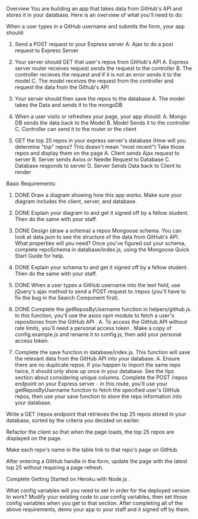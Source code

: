 Overview
You are building an app that takes data from GitHub's API and stores it in your database. Here is an overview of what you'll need to do:

When a user types in a GitHub username and submits the form, your app should:

1. Send a POST request to your Express server
  A. Ajax to do a post request to Express Server

2. Your server should GET that user's repos from GitHub's API
  A. Express server router receives request sends the request to the controller
  B. The controller recieves the request and if it is not an error sends it to the model
  C. The model receives the request from the controller and request the data from the Github's API

3. Your server should then save the repos to the database
  A. The model takes the Data and sends it to the mongoDB

4. When a user visits or refreshes your page, your app should:
  A. Mongo DB sends the data back to the Model
  B. Model Sends it to the controller
  C. Controller can send it to the router or the client

5. GET the top 25 repos in your express server's database (How will you determine "top" repos? This doesn't mean "most recent")
Take those repos and display them on the page
  A. Client sends Ajax request to server
  B. Server sends Axios or Needle Request to Database
  C. Database responds to server
  D. Server Sends Data back to Client to render





Basic Requirements:
1. DONE Draw a diagram showing how this app works. Make sure your diagram includes the client, server, and database.

2. DONE Explain your diagram to and get it signed off by a fellow student. Then do the same with your staff.

3. DONE Design (draw a schema) a repos Mongoose schema. You can look at data.json to see the structure of the data from GitHub's API. What properties will you need? Once you've figured out your schema, complete repoSchema in database/index.js, using the Mongoose Quick Start Guide  for help.

4. DONE Explain your schema to and get it signed off by a fellow student. Then do the same with your staff.

5. DONE When a user types a GitHub username into the text field, use jQuery's ajax method to send a POST request to /repos (you'll have to fix the bug in the Search Component first).

6. DONE Complete the getReposByUsername function in helpers/github.js. In this function, you'll use the axios npm module to fetch a user's repositories from the GitHub API  .
  A. To access the GitHub API without rate limits, you'll need a personal access token  . Make a copy of config.example.js and rename it to config.js, then add your personal access token.


7. Complete the save function in database/index.js. This function will save the relevant data from the GitHub API into your database.
  A. Ensure there are no duplicate repos. If you happen to import the same repo twice, it should only show up once in your database. See the tips section about considering unique columns.
 Complete the POST /repos endpoint on your Express server - in this route, you'll use your getReposByUsername function to fetch the specified user's GitHub repos, then use your save function to store the repo information into your database.

 Write a GET /repos endpoint that retrieves the top 25 repos stored in your database, sorted by the criteria you decided on earlier.

 Refactor the client so that when the page loads, the top 25 repos are displayed on the page.

 Make each repo's name in the table link to that repo's page on GitHub.

 After entering a GitHub handle in the form, update the page with the latest top 25 without requiring a page refresh.

 Complete Getting Started on Heroku with Node.js  .

 What config variables will you need to set in order for the deployed version to work? Modify your existing code to use config variables, then set those config variables when you get to that section.
 After completing all of the above requirements, demo your app to your staff and it signed off by them.

